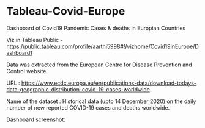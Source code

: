 # Tableau-Covid-Europe
Dashboard of Covid19 Pandemic Cases &amp; deaths in Europian Countries

Viz in Tableau Public - https://public.tableau.com/profile/aarthi5998#!/vizhome/Covid19inEurope/Dashboard1

Data was extracted from the European Centre for Disease Prevention and Control website. 

URL : https://www.ecdc.europa.eu/en/publications-data/download-todays-data-geographic-distribution-covid-19-cases-worldwide.

Name of the dataset : Historical data (upto 14 December 2020) on the daily number of new reported COVID-19 cases and deaths worldwide. 

Dashboard screenshot: 



